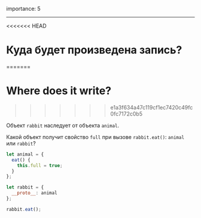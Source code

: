 importance: 5

---

<<<<<<< HEAD
# Куда будет произведена запись?
=======
# Where does it write?
>>>>>>> e1a3f634a47c119cf1ec7420c49fc0fc7172c0b5

Объект `rabbit` наследует от объекта `animal`.

Какой объект получит свойство `full` при вызове `rabbit.eat()`: `animal` или `rabbit`? 

```js
let animal = {
  eat() {
    this.full = true;
  }
};

let rabbit = {
  __proto__: animal
};

rabbit.eat();
```

